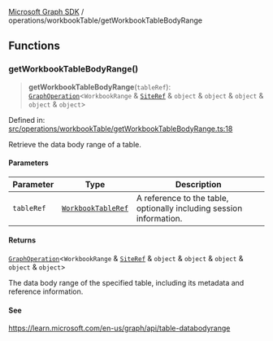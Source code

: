 [Microsoft Graph SDK](../../modules.md) / operations/workbookTable/getWorkbookTableBodyRange

## Functions

### getWorkbookTableBodyRange()

> **getWorkbookTableBodyRange**(`tableRef`): [`GraphOperation`](../../models/GraphOperation.md#graphoperation)\<`WorkbookRange` & [`SiteRef`](../../models/SiteRef.md#siteref) & `object` & `object` & `object` & `object` & `object`\>

Defined in: [src/operations/workbookTable/getWorkbookTableBodyRange.ts:18](https://github.com/Future-Secure-AI/microsoft-graph/blob/6f587d043e8277194e9b2feca914ab2cba9d258d/src/operations/workbookTable/getWorkbookTableBodyRange.ts#L18)

Retrieve the data body range of a table.

#### Parameters

| Parameter | Type | Description |
| ------ | ------ | ------ |
| `tableRef` | [`WorkbookTableRef`](../../models/WorkbookTableRef.md#workbooktableref) | A reference to the table, optionally including session information. |

#### Returns

[`GraphOperation`](../../models/GraphOperation.md#graphoperation)\<`WorkbookRange` & [`SiteRef`](../../models/SiteRef.md#siteref) & `object` & `object` & `object` & `object` & `object`\>

The data body range of the specified table, including its metadata and reference information.

#### See

https://learn.microsoft.com/en-us/graph/api/table-databodyrange
